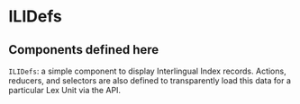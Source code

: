 # ILIDefs

## Components defined here

`ILIDefs`: a simple component to display Interlingual Index 
records.  Actions, reducers, and selectors are also defined to
transparently load this data for a particular Lex Unit via the API.
